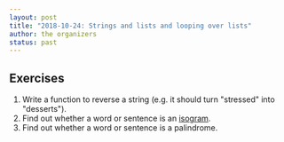 ```yaml
---
layout: post
title: "2018-10-24: Strings and lists and looping over lists"
author: the organizers
status: past
---
```


## Exercises

1. Write a function to reverse a string (e.g. it should turn "stressed" into "desserts").
2. Find out whether a word or sentence is an [isogram](https://en.wikipedia.org/wiki/Isogram).
3. Find out whether a word or sentence is a palindrome.
